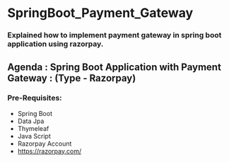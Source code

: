 # SpringBoot_Payment_Gateway
### Explained how to implement payment gateway in spring boot application using razorpay.



## Agenda : Spring Boot Application with Payment Gateway : (Type - Razorpay)

### Pre-Requisites: 
- Spring Boot
- Data Jpa
- Thymeleaf
- Java Script
- Razorpay Account
- https://razorpay.com/

